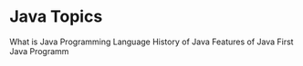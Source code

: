 # Java Topics
  What is Java Programming Language
  History of Java
  Features of Java
  First Java Programm
